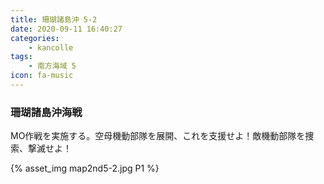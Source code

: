 ```yaml
---
title: 珊瑚諸島沖 5-2
date: 2020-09-11 16:40:27
categories:
    - kancolle
tags:
    - 南方海域 5
icon: fa-music
---
```


### 珊瑚諸島沖海戦
MO作戦を実施する。空母機動部隊を展開、これを支援せよ！敵機動部隊を捜索、撃滅せよ！

<!-- <div style="width: 100%;padding-bottom: 59%;position: relative;">
    <div
        style="position: absolute;left: 0;top: 0;width: 100%;height: 100%;background-repeat: no-repeat;background-image: url('./02_image.png');background-position: 0px 0px;background-size: 200%;">
        <div
            style="position: relative;left: 0;top: 0;width: 100%;height: 100%;background-repeat: no-repeat;background-image: url('./02_image.png');background-position: 100% 0px;background-size:200%;z-index: 2;">
        </div>
    </div>
</div> -->

{% asset_img map2nd5-2.jpg P1 %}

